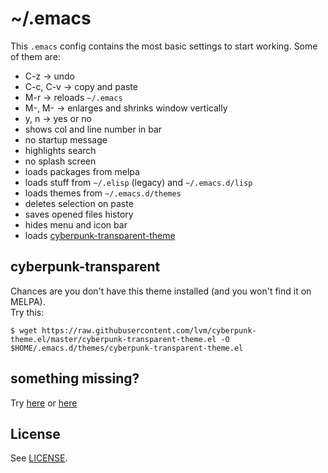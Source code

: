 # ~/.emacs

This `.emacs` config contains the most basic settings to start working. Some of them are:

* C-z -> undo
* C-c, C-v -> copy and paste
* M-r -> reloads `~/.emacs`
* M-<up>, M-<down> -> enlarges and shrinks window vertically
* y, n -> yes or no
* shows col and line number in bar
* no startup message
* highlights search
* no splash screen
* loads packages from melpa
* loads stuff from `~/.elisp` (legacy) and `~/.emacs.d/lisp`
* loads themes from `~/.emacs.d/themes`
* deletes selection on paste
* saves opened files history 
* hides menu and icon bar
* loads [cyberpunk-transparent-theme](https://github.com/lvm/cyberpunk-theme.el)
  
## cyberpunk-transparent

Chances are you don't have this theme installed (and you won't find it on MELPA).  
Try this:
```
$ wget https://raw.githubusercontent.com/lvm/cyberpunk-theme.el/master/cyberpunk-transparent-theme.el -O $HOME/.emacs.d/themes/cyberpunk-transparent-theme.el
```

## something missing?

Try [here](https://github.com/lvm/dot-emacs/issues) or [here](https://github.com/lvm/dot-emacs/pulls)

## License

See [LICENSE](LICENSE).
